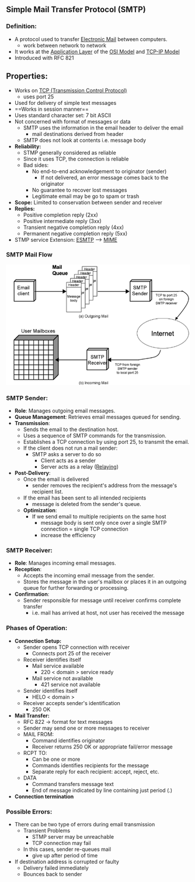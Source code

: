 ## Simple Mail Transfer Protocol (SMTP)
### Definition:
- A protocol used to transfer [Electronic Mail](Electronic%20Mail.md) between computers.
	- work between network to network
- It works at the [Application Layer](Application%20Layer.md) of the [OSI Model](OSI%20Model.md) and [TCP-IP Model](TCP-IP%20Model.md)
- Introduced with RFC 821
## Properties:
- Works on [TCP (Transmission Control Protocol)](TCP-IP%20Protocol.md#TCP%20(Transmission%20Control%20Protocol))
	- uses port 25
- Used for delivery of simple text messages
- ==Works in session manner==
- Uses standard character set: 7 bit ASCII
- Not concerned with format of messages or data
	- SMTP uses the information in the email header to deliver the email
		- mail destinations derived from header
	- SMTP does not look at contents i.e. message body
- **Reliability:**
	- STMP generally considered as reliable
	- Since it uses TCP, the connection is reliable
	- Bad sides:
		- No end-to-end acknowledgement to originator (sender)
			- If not delivered, an error message comes back to the originator
		- No guarantee to recover lost messages
		- Legitimate email may be go to spam or trash
- **Scope:**  Limited to conservation between sender and receiver
- **Replies:**
	- Positive completion reply (2xx)
	- Positive intermediate reply (3xx)
	- Transient negative completion reply (4xx)
	- Permanent negative completion reply (5xx)
- STMP service Extension: [ESMTP](ESMTP.md) --> [MIME](MIME.md)
### SMTP Mail Flow
![SMTPMailFlow](Attachments/SMTPMailFlow.png)
### SMTP Sender:
- **Role**: Manages outgoing email messages.
- **Queue Management**: Retrieves email messages queued for sending.
- **Transmission**:
	- Sends the email to the destination host.
	- Uses a sequence of SMTP commands for the transmission.
	- Establishes a TCP connection by using port 25, to transmit the email.
	- If the client does not run a mail sender:
		- SMTP  asks a server to do so
			- Client acts as a sender
			- Server acts as a relay ([Relaying](Relaying.md))
- **Post-Delivery**:
	- Once the email is delivered
		- sender removes the recipient's address from the message's recipient list.
	- If the email has been sent to all intended recipients
		- message is deleted from the sender's queue.
	- **Optimization**:
		- If we send email to multiple recipients on the same host
			- message body is sent only once over a single SMTP connection = single TCP connection
			- increase the efficiency
### SMTP Receiver:
- **Role**: Manages incoming email messages.
- **Reception**:
	- Accepts the incoming email message from the sender.
	- Stores the message in the user's mailbox or places it in an outgoing queue for further forwarding or processing.
- **Confirmation**:
	- Sender responsible for message until receiver confirms complete transfer
		- i.e. mail has arrived at host, not user has received the message
### Phases of Operation:
- **Connection Setup:**
	- Sender opens TCP connection with receiver
		- Connects port 25 of the receiver
	- Receiver identifies itself
		- Mail service  available
			- 220 < domain > service ready
		- Mail service not available
			- 421 service not available
	- Sender identifies itself
		- HELO < domain >
	- Receiver accepts sender's identification
		- 250 OK
- **Mail Transfer:** 
	- RFC 822 -> format for text messages
	- Sender may send one or more messages to receiver
	- MAIL FROM: 
		- Command identifies originator
		- Receiver returns 250 OK or appropriate fail/error message
	- RCPT TO: 
		- Can be one or more
		- Commands identifies recipients for the message
		- Separate reply for each recipient: accept, reject, etc.
	- DATA 
		- Command transfers message text
		- End of message indicated by line containing just period (.)
- **Connection termination**
### Possible Errors:
- There can be two type of errors during email transmission
	- Transient Problems
		- STMP server may be unreachable
		- TCP connection may fail
	- In this cases, sender re-queues mail
		- give up after period of time
- If destination address is corrupted or faulty
	- Delivery failed immediately
	- Bounces back to sender